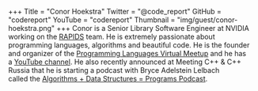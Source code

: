 +++
Title = "Conor Hoekstra"
Twitter = "@code_report"
GitHub = "codereport"
YouTube = "codereport"
Thumbnail = "img/guest/conor-hoekstra.png"
+++
Conor is a Senior Library Software Engineer at NVIDIA working on the [RAPIDS](https://rapids.ai/) team. He is extremely passionate about programming languages, algorithms and beautiful code. He is the founder and organizer of the [Programming Languages Virtual Meetup](https://www.meetup.com/Programming-Languages-Toronto-Meetup/) and he has a [YouTube channel](https://www.youtube.com/codereport). He also recently announced at Meeting C++ & C++ Russia that he is starting a podcast with Bryce Adelstein Lelbach called the [Algorithms + Data Structures = Programs Podcast](https://adspthepodcast.com/).